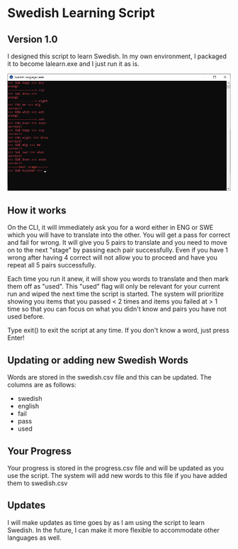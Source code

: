 # Swedish Learning Script

## Version 1.0

I designed this script to learn Swedish. In my own environment, I packaged it to become lalearn.exe and I just run it as is. 

![alt text](./lalearn.png)

## How it works

On the CLI, it will immediately ask you for a word either in ENG or SWE which you will have to translate into the other. You will get a pass for correct and fail for wrong. It will give you 5 pairs to translate and you need to move on to the next "stage" by passing each pair successfully. Even if you have 1 wrong after having 4 correct will not allow you to proceed and have you repeat all 5 pairs successfully.

Each time you run it anew, it will show you words to translate and then mark them off as "used". This "used" flag will only be relevant for your current run and wiped the next time the script is started. The system will prioritize showing you items that you passed < 2 times and items you failed at > 1 time so that you can focus on what you didn't know and pairs you have not used before.

Type exit() to exit the script at any time. If you don't know a word, just press Enter!

## Updating or adding new Swedish Words

Words are stored in the swedish.csv file and this can be updated. The columns are as follows:

- swedish 
- english
- fail
- pass	
- used

## Your Progress

Your progress is stored in the progress.csv file and will be updated as you use the script. The system will add new words to this file if you have added them to swedish.csv

## Updates

I will make updates as time goes by as I am using the script to learn Swedish. In the future, I can make it more flexible to accommodate other languages as well.